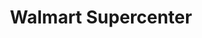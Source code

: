 ---
title: "Walmart Supercenter"
url: /el-paso/walmart-supercenter-north-mesa-street/
shop: supermarket
---